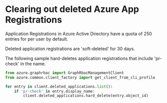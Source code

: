 # Clearing out deleted Azure App Registrations

Application Registrations in Azure Active Directory have a quota of 250 entries
for per user by default.

Deleted application registrations are 'soft-deleted' for 30 days.  

The following sample hard-deletes application registrations that include
'pr-check' in the name.

```python
from azure.graphrbac import GraphRbacManagementClient
from azure.common.client_factory import get_client_from_cli_profile

for entry in client.deleted_applications.list():
    if 'pr-check' in entry.display_name:
        client.deleted_applications.hard_delete(entry.object_id)
```
